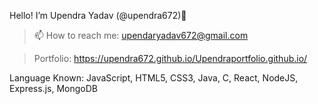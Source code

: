 Hello! I’m Upendra Yadav (@upendra672)👋
 >📫 How to reach me: upendaryadav672@gmail.com

 > Portfolio: https://upendra672.github.io/Upendraportfolio.github.io/
 

Language Known:
JavaScript, HTML5, CSS3, Java, C, React, NodeJS, Express.js, MongoDB 


<!-- - 👀 I’m interested in ...
- 🌱 I’m currently learning ...
- 💞️ I’m looking to collaborate on ...
- 📫 How to reach me ...
 -->
 
<!---
Upendra672/Upendra672 is a ✨ special ✨ repository because its `README.md` (this file) appears on your GitHub profile.
You can click the Preview link to take a look at your changes.
--->
